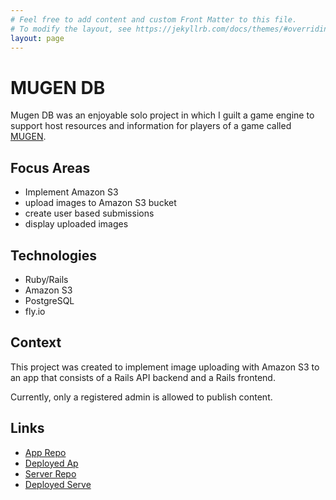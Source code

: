 ```yaml
---
# Feel free to add content and custom Front Matter to this file.
# To modify the layout, see https://jekyllrb.com/docs/themes/#overriding-theme-defaults
layout: page
---
```


# MUGEN DB

Mugen DB was an enjoyable solo project in which I guilt a game engine to support host resources and information for players of a game called [MUGEN](https://en.wikipedia.org/wiki/Mugen_(game_engine)).

## Focus Areas

- Implement Amazon S3
- upload images to Amazon S3 bucket
- create user based submissions
- display uploaded images

## Technologies

- Ruby/Rails
- Amazon S3
- PostgreSQL
- fly.io

## Context

This project was created to implement image uploading with Amazon S3 to an app that consists of a Rails API backend and a Rails frontend. 

Currently, only a registered admin is allowed to publish content.

## Links

- [App Repo](https://github.com/arnaldoaparicio/mugen_db_fe)
- [Deployed Ap](https://mugen-db-aa.fly.dev/)
- [Server Repo](https://github.com/arnaldoaparicio/mugen_db)
- [Deployed Serve](https://mugen-db-be.fly.dev/api/v1/characters)
